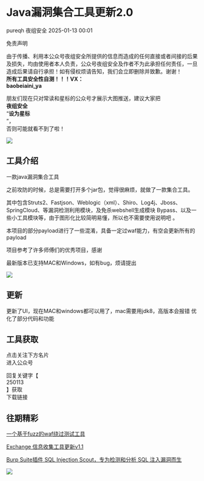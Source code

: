 #  Java漏洞集合工具更新2.0   
pureqh  夜组安全   2025-01-13 00:01  
  
免责声明  
  
由于传播、利用本公众号夜组安全所提供的信息而造成的任何直接或者间接的后果及损失，均由使用者本人负责，公众号夜组安全及作者不为此承担任何责任，一旦造成后果请自行承担！如有侵权烦请告知，我们会立即删除并致歉。谢谢！  
**所有工具安全性自测！！！VX：**  
**baobeiaini_ya**  
  
朋友们现在只对常读和星标的公众号才展示大图推送，建议大家把  
**夜组安全**  
“**设为星标**  
”，  
否则可能就看不到了啦！  
  
  
![](https://mmbiz.qpic.cn/sz_mmbiz_png/icZ1W9s2Jp2WrOMH4AFgkSfEFMOvvFuVKmDYdQjwJ9ekMm4jiasmWhBicHJngFY1USGOZfd3Xg4k3iamUOT5DcodvA/640?wx_fmt=png&from=appmsg "")  
  
## 工具介绍  
  
一款java漏洞集合工具  
  
之前攻防的时候，总是需要打开多个jar包，觉得很麻烦，就做了一款集合工具。  
  
其中包含Struts2、Fastjson、Weblogic（xml）、Shiro、Log4j、Jboss、SpringCloud、等漏洞检测利用模块，及免杀webshell生成模块 Bypass、以及一些小工具模块等，由于图形化比较简明易懂，所以也不需要使用说明吧 。  
  
本项目的部分payload进行了一些混淆，具备一定过waf能力，有空会更新所有的payload  
  
项目参考了许多师傅们的优秀项目，感谢  
  
最新版本已支持MAC和Windows，如有bug，烦请提出  
  
![](https://mmbiz.qpic.cn/sz_mmbiz_png/icZ1W9s2Jp2UZNm0l2U38Fz5JWvBd5EuibhvHEibEPCic82bov5PIS0GuFh3cbCSQWfFIibhia6MIvUDmXXK0oQe6AicQ/640?wx_fmt=png&from=appmsg "")  
## 更新  
  
更新了UI，现在MAC和windows都可以用了，mac需要用jdk8，高版本会报错
优化了部分代码和功能  
  
## 工具获取  
  
  
  
点击关注下方名片  
进入公众号  
  
回复关键字【  
250113  
】获取  
下载链接  
  
  
## 往期精彩  
  
  
[ 一个基于fuzz的waf绕过测试工具 ](http://mp.weixin.qq.com/s?__biz=Mzk0ODM0NDIxNQ==&mid=2247493205&idx=1&sn=2c03f00b734a0ffdfd962a76a7b7c5c3&chksm=c36ba2adf41c2bbb577fad2d80a38efa6d6142f97eb48db468969c1aae9b7dfe612ad2cbd796&scene=21#wechat_redirect)  

						  
  
  
[ Exchange 信息收集工具更新v1.1 ](http://mp.weixin.qq.com/s?__biz=Mzk0ODM0NDIxNQ==&mid=2247493193&idx=1&sn=dd13d34f86c3ca6daa85423bcaa629c7&chksm=c36ba2b1f41c2ba7f5c1df9ebbcc7a617ed87e8d09557029695cccfec9814d3578646a08ac4b&scene=21#wechat_redirect)  

						  
  
  
[ Burp Suite插件 SQL Injection Scout，专为检测和分析 SQL 注入漏洞而生 ](http://mp.weixin.qq.com/s?__biz=Mzk0ODM0NDIxNQ==&mid=2247493172&idx=1&sn=73a461421471959a8ee1c1c44af22903&chksm=c36ba2ccf41c2bdab334e4b6b50942f323027fa01ae350b3eb6321ac23711dc798a46e07341c&scene=21#wechat_redirect)  

						  
  
![](https://mmbiz.qpic.cn/mmbiz_png/OAmMqjhMehrtxRQaYnbrvafmXHe0AwWLr2mdZxcg9wia7gVTfBbpfT6kR2xkjzsZ6bTTu5YCbytuoshPcddfsNg/640?wx_fmt=other&wxfrom=5&wx_lazy=1&wx_co=1&random=0.8399406679299557&tp=webp "")  
  
